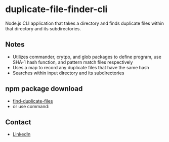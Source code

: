 # duplicate-file-finder-cli

Node.js CLI application that takes a directory and finds duplicate files within that directory and its subdirectories.

## Notes

- Utilizes commander, crytpo, and glob packages to define program, use SHA-1 hash function, and pattern match files respectively
- Uses a map to record any duplicate files that have the same hash
- Searches within input directory and its subdirectories

## npm package download

- [find-duplicate-files]()
- or use command:

## Contact

- [LinkedIn](https://www.linkedin.com/in/terrencejung/)
